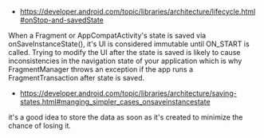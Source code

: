 - https://developer.android.com/topic/libraries/architecture/lifecycle.html#onStop-and-savedState

When a Fragment or AppCompatActivity's state is saved via onSaveInstanceState(), it's UI is considered immutable until ON_START is called. Trying to modify the UI after the state is saved is likely to cause inconsistencies in the navigation state of your application which is why FragmentManager throws an exception if the app runs a FragmentTransaction after state is saved.

- https://developer.android.com/topic/libraries/architecture/saving-states.html#manging_simpler_cases_onsaveinstancestate

it's a good idea to store the data as soon as it's created to minimize the chance of losing it.
